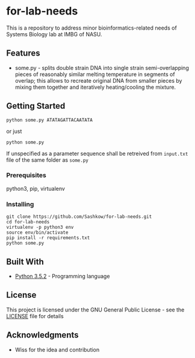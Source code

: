 # for-lab-needs

This is a repository to address minor bioinformatics-related needs of Systems Biology lab at IMBG of NASU.

## Features 

* some.py - splits double strain DNA into single strain semi-overlapping pieces of reasonably similar melting temperature in segments of overlap; this allows to recreate original DNA from smaller pieces by mixing them together and iteratively heating/cooling the mixture.


## Getting Started

```
python some.py ATATAGATTACAATATA
```
or just
```
python some.py
```
If unspecified as a parameter sequence shall be retreived from `input.txt` file of the same folder as `some.py`

### Prerequisites

python3, pip, virtualenv

### Installing

```
git clone https://github.com/Sashkow/for-lab-needs.git
cd for-lab-needs
virtualenv -p python3 env
source env/bin/activate
pip install -r requirements.txt
python some.py
```

<!-- ## Running the tests

Explain how to run the automated tests for this system

### Break down into end to end tests

Explain what these tests test and why

```
Give an example
```

### And coding style tests

Explain what these tests test and why

```
Give an example
```

## Deployment

Add additional notes about how to deploy this on a live system
 --> 
## Built With

* [Python 3.5.2](https://www.python.org/downloads/release/python-352/) - Programming language


<!-- ## Contributing

Please read [CONTRIBUTING.md](https://gist.github.com/PurpleBooth/b24679402957c63ec426) for details on our code of conduct, and the process for submitting pull requests to us.

## Versioning

We use [SemVer](http://semver.org/) for versioning. For the versions available, see the [tags on this repository](https://github.com/your/project/tags). 
 
## Authors

* **Billie Thompson** - *Initial work* - [PurpleBooth](https://github.com/PurpleBooth)

See also the list of [contributors](https://github.com/your/project/contributors) who participated in this project.
-->
## License

This project is licensed under the GNU General Public License - see the [LICENSE](LICENSE) file for details


## Acknowledgments

* Wiss for the idea and contribution
